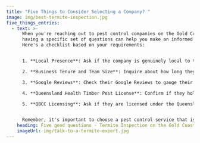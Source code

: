 ```yaml
---
title: "Five Things to Consider Selecting a Company? "
image: img/best-termite-inspection.jpg
five_things_entries:
  - text: >-
      When you're reaching out to pest control companies on the Gold Coast,
      having a specific set of questions can help you make an informed decision.
      Here's a checklist based on your requirements:


      1. **Local Presence**: Ask if the company is genuinely local to the Gold Coast. This is important to ensure quick and reliable service. Specify that you're looking to avoid companies that operate call centres from distant cities like Sydney or Melbourne.

      2. **Business Tenure and Team Size**: Inquire about how long they have been in business and the size of their team. This gives an indication of their experience and capacity to handle your pest control needs effectively.

      3. **Google Reviews**: Check their Google Reviews to gauge their reputation and customer satisfaction levels. Pay attention to both positive and negative reviews for a balanced understanding of their service quality.

      4. **Queensland Health Timber Pest License**: Confirm if they hold a Queensland Health Timber Pest license. This is a crucial qualification for any pest control service, ensuring they are trained and authorized to handle timber pest issues.

      5. **QBCC Licensing**: Ask if they are licensed under the Queensland Building and Construction Commission (QBCC). This license is an additional assurance of their professionalism and adherence to industry standards.


      Remember, it's important to choose a pest control service that is not only qualified but also understands the specific challenges and conditions in the Gold Coast area. These questions will help you identify a service provider that meets these criteria.
    heading: Five good questions - Termite Inspection on the Gold Coast
    imageUrl: img/talk-to-a-termite-expert.jpg
---
```

